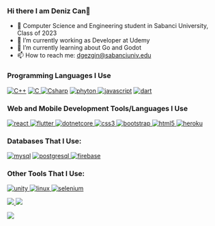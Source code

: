 ### Hi there I am Deniz Can👋

- 🏫 Computer Science and Engineering student in Sabanci University, Class of 2023
- 🔭 I’m currently working as Developer at Udemy
- 🌱 I’m currently learning about Go and Godot
- 📫 How to reach me: [dgezgin@sabanciuniv.edu](mailto:dgezgin@sabanciuniv.edu)

### Programming Languages I Use

[![C++](https://skillicons.dev/icons?i=cpp)](https://www.w3schools.com/cpp/)
[![C](https://skillicons.dev/icons?i=c) ](https://www.w3schools.com/c/) 
[![Csharp](https://skillicons.dev/icons?i=cs)](https://www.w3schools.com/cs/)
[![phyton](https://skillicons.dev/icons?i=py) ](https://www.w3schools.com/python/) 
[![javascript](https://skillicons.dev/icons?i=javascript)](https://developer.mozilla.org/en-US/docs/Web/JavaScript)
[![dart](https://skillicons.dev/icons?i=dart)](https://dart.dev)

### Web and Mobile Development Tools/Languages I Use

[![react](https://skillicons.dev/icons?i=react) ](https://reactjs.org/) 
[![flutter](https://skillicons.dev/icons?i=flutter) ](https://flutter.dev)
[![dotnetcore](https://skillicons.dev/icons?i=dotnet) ](https://dotnet.microsoft.com/en-us/download) 
[![css3](https://skillicons.dev/icons?i=css) ](https://www.w3schools.com/css/) 
[![bootstrap](https://skillicons.dev/icons?i=bootstrap) ](https://getbootstrap.com/) 
[![html5](https://skillicons.dev/icons?i=html) ](https://www.w3.org/html/) 
[![heroku](https://skillicons.dev/icons?i=heroku) ](https://heroku.com)

### Databases That I Use:
[![mysql](https://skillicons.dev/icons?i=mysql)](https://www.mysql.com/) 
[![postgresql](https://skillicons.dev/icons?i=postgresql) ](https://www.postgresql.org)
[![firebase](https://skillicons.dev/icons?i=firebase) ](https://firebase.google.com/)

### Other Tools That I Use:

[![unity](https://skillicons.dev/icons?i=unity) ](https://unity.com/)
[![linux](https://skillicons.dev/icons?i=linux) ](https://www.linux.org/)
[![selenium](https://skillicons.dev/icons?i=selenium) ](https://www.selenium.dev)

[![](https://github-readme-stats.vercel.app/api?username=DenizGezgin&theme=radical&show_icons=true&include_all_commits=true&count_private=true) ](https://github.com/DenizGezgin) 
[![](https://github-readme-stats.vercel.app/api/top-langs/?username=DenizGezgin&layout=compact&theme=radical&hide=jupyter%20notebook)](https://github.com/DenizGezgin) 

![](https://komarev.com/ghpvc/?username=DenizGezgin&color=blue)

<!--


- 👯 I’m looking to collaborate on ...
- 🤔 I’m looking for help with ...
- 💬 Ask me about ...
- 😄 Pronouns: ...
- ⚡ Fun fact: ...
-->
